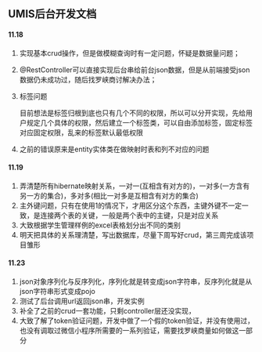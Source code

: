 ## UMIS后台开发文档

#### 11.18

1. 实现基本crud操作，但是做模糊查询时有一定问题，怀疑是数据量问题；

2. @RestController可以直接实现后台串给前台json数据，但是从前端接受json数据仍未成功过，随后找罗峡商讨解决办法；

3. 标签问题

   目前想法是标签归根到底也只有几个不同的权限，所以可以分开实现，先给用户规定几个具体的权限，然后建立一个标签类，可以自由添加标签，固定标签对应固定权限，乱来的标签默认最低权限

4. 之前的错误原来是entity实体类在做映射时表和列不对应的问题

#### 11.19

1. 弄清楚所有hibernate映射关系，一对一(互相含有对方的)，一对多(一方含有另一方的集合)，多对多(相比一对多是互相含有对方的集合)
2. 主外键问题，只有在使用1的情况下，才用区分这个东西，主键外键不一定一致，是连接两个表的关键，一般是两个表中的主键，只是对应关系
3. 大致根据学生管理样例的excel表格划分出不同的类别
4. 明天把具体的关系理清楚，写出数据库，尽量下周写好crud，第三周完成该项目雏形


#### 11.23

1. json对象序列化与反序列化，序列化就是转变成json字符串，反序列化就是从json字符串形式变成pojo
2. 测试了后台调用url返回json串，开发实例
3. 补全了之前的crud一套功能，只剩controller层还没实现，
4. 大致了解了token验证问题，开发中做了一个假的token验证，并没有使用过，也没有调取过微信小程序所需要的一系列验证，需要找罗峡商量如何做这一部分